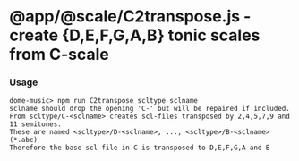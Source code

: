 # @app/@scale/C2transpose.js - create {D,E,F,G,A,B} tonic scales from C-scale

### Usage 
    dome-music> npm run C2transpose scltype sclname 
    sclname should drop the opening 'C-' but will be repaired if included.
    From scltype/C-<sclname> creates scl-files transposed by 2,4,5,7,9 and 11 semitones.
    These are named <scltype>/D-<sclname>, ..., <scltype>/B-<sclname> (*.abc)
    Therefore the base scl-file in C is transposed to D,E,F,G,A and B


